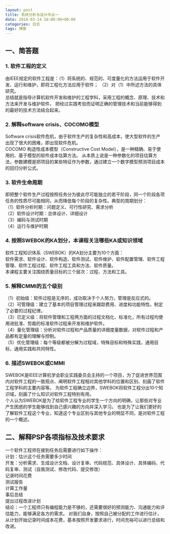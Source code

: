 ```yaml
---
layout: post
title: 系统分析与设计作业一
date: 2018-03-14 10:00:00+00:00
categories: 日志
tags: 博客
---
```

## 一、简答题
### 1. 软件工程的定义  
 由IEEE规定的软件工程是：（1）将系统的、规范的、可度量化的方法运用于软件开发、运行和维护，即将工程化方法应用于软件；
（2）对（1）中所述方法的具体研究。  
 总结就是指导计算机软件开发和维护的工程学科，采用工程的概念、原理、技术和方法来开发与维护软件，
 把经过实践考验而证明正确的管理技术和当前能够得到的最好的技术方法结合起来。
### 2. 解释software crisis、COCOMO模型  
 Software crisis软件危机，由于软件生产的复杂性和高成本，使大型软件的生产出现了很大的困难，即出现软件危机。  
COCOMO 构造性成本模型（Constructive Cost Model），是一种精确、易于使用的、基于模型的软件成本估算方法。
从本质上说是一种参数化的项目估算方法，参数建模是把项目的某些特征作为参数，通过建立一个数字模型预测项目成本的回归分析公式。
### 3. 软件生命周期
即把整个软件生产过程按照任务分为彼此尽可能独立的若干阶段，同一个阶段各项任务的性质尽可能相同，从而降低每个阶段的复杂性。典型的周期划分：  
（1）软件分析时期：问题定义、可行性研究、需求分析  
（2）软件设计时期：总体设计、详细设计  
（3）编码与测试时期  
（4）运行与维护时期
### 4. 按照SWEBOK的KA划分，本课程关注哪些KA或知识领域
软件工程知识体系（SWEBOK）的KA划分主要为10个方面：  
软件需求、软件设计、软件构造、软件测试、软件维护、软件配置管理、软件工程管理、软件工程过程、软件工程工具和方法、软件质量。  
本课程主要关注围绕质量目标的三个层次：过程、方法和工具。
### 5. 解释CMMI的五个级别
（1）初始级：软件过程是无序的，成功取决于个人努力，管理是反应式的。  
（2）可管理级：建立了基本的项目管理过程来跟踪费用、进度和功能特性。制定了必要的过程纪律。  
（3）已定义级：将软件管理和工程两方面的过程文档化、标准化，所有过程均使用进批准、剪裁的标准软件过程来开发和维护软件。  
（4）量化管理级：分析对软件过程和产品质量的详细度量数据，对软件过程和产品都有定量的理解与控制。  
（5）优化管理级：每个等级都被分解为过程域，特殊目标和特殊实践，通用目标、通用实践和共同特性。  
### 6. 描述SWEBOK或CMMI
SWEBOK是IEEE计算机学会职业实践委员会主持的一个项目，为了促进世界范围内对软件工程的一致观点、阐明软件工程相对其他学科的位置和区别、刻画了软件工程学科的主要内容等。
为软件工程确立边界，SWEBOK将软件工程分出10个知识域，刻画了什么知识对软件工程特别有用。  
个人认为SWEBOK是为了给软件工程专业的学生一个方向的明确，让那些对专业产生困惑的学生能够找到自己感兴趣的方向并深入学习。
也是为了让我们更好的了解软件工程这个专业，知道这个专业区别与其他专业的明显不同，是对软件工程的一个概述。
## 二、解释PSP各项指标及技术要求
一个软件工程师在接到任务后需要进行如下操作：  
计划：估计这个任务需要多少时间  
开发：分析需求、生成设计文档、设计复审、代码规范、具体设计、具体编码、代码复审、测试（自我测试、修改代码、提交修改）  
记录时间花费  
测试报告  
计算工作量  
事后总结  
提出过程改进计划  
结论：一个工程师只有编程能力是不够的，还需要很好的预测能力、沟通能力和评估能力，能够满足各方的需求。
对我们自身，按照自己被分配的工作进行估计，从计划开始记录时间成本花费，基本按照开发要求进行，时间充裕可以进行总结和改进。
